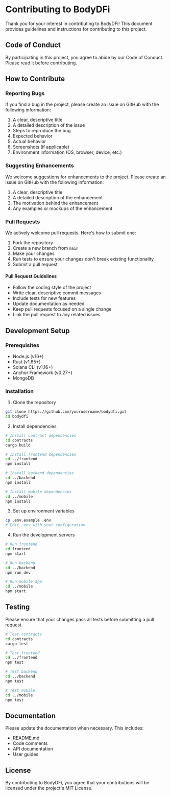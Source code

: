 # Contributing to BodyDFi

Thank you for your interest in contributing to BodyDFi! This document provides guidelines and instructions for contributing to this project.

## Code of Conduct

By participating in this project, you agree to abide by our Code of Conduct. Please read it before contributing.

## How to Contribute

### Reporting Bugs

If you find a bug in the project, please create an issue on GitHub with the following information:

1. A clear, descriptive title
2. A detailed description of the issue
3. Steps to reproduce the bug
4. Expected behavior
5. Actual behavior
6. Screenshots (if applicable)
7. Environment information (OS, browser, device, etc.)

### Suggesting Enhancements

We welcome suggestions for enhancements to the project. Please create an issue on GitHub with the following information:

1. A clear, descriptive title
2. A detailed description of the enhancement
3. The motivation behind the enhancement
4. Any examples or mockups of the enhancement

### Pull Requests

We actively welcome pull requests. Here's how to submit one:

1. Fork the repository
2. Create a new branch from `main`
3. Make your changes
4. Run tests to ensure your changes don't break existing functionality
5. Submit a pull request

#### Pull Request Guidelines

- Follow the coding style of the project
- Write clear, descriptive commit messages
- Include tests for new features
- Update documentation as needed
- Keep pull requests focused on a single change
- Link the pull request to any related issues

## Development Setup

### Prerequisites

- Node.js (v16+)
- Rust (v1.65+)
- Solana CLI (v1.16+)
- Anchor Framework (v0.27+)
- MongoDB

### Installation

1. Clone the repository
```bash
git clone https://github.com/yourusername/bodydfi.git
cd bodydfi
```

2. Install dependencies
```bash
# Install contract dependencies
cd contracts
cargo build

# Install frontend dependencies
cd ../frontend
npm install

# Install backend dependencies
cd ../backend
npm install

# Install mobile dependencies
cd ../mobile
npm install
```

3. Set up environment variables
```bash
cp .env.example .env
# Edit .env with your configuration
```

4. Run the development servers
```bash
# Run frontend
cd frontend
npm start

# Run backend
cd ../backend
npm run dev

# Run mobile app
cd ../mobile
npm start
```

## Testing

Please ensure that your changes pass all tests before submitting a pull request.

```bash
# Test contracts
cd contracts
cargo test

# Test frontend
cd ../frontend
npm test

# Test backend
cd ../backend
npm test

# Test mobile
cd ../mobile
npm test
```

## Documentation

Please update the documentation when necessary. This includes:

- README.md
- Code comments
- API documentation
- User guides

## License

By contributing to BodyDFi, you agree that your contributions will be licensed under the project's MIT License.
